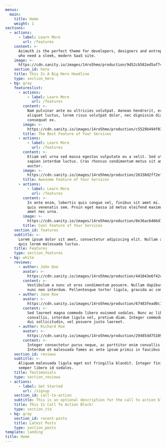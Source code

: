```yaml
---
menus:
  main:
    title: Home
    weight: 1
sections:
  - actions:
      - label: Learn More
        url: /features
    content: >-
      Azimuth is the perfect theme for developers, designers and entrepreneurs
      who need a sleek, modern SaaS site. 
    image: >-
      https://cdn.sanity.io/images/14ro5hmo/production/9d52cb582ed5af74fd9838ae49f50503c4296325-700x580.png
    section_id: hero
    title: This Is A Big Hero Headline
    type: section_hero
  - bg: gray
    featureslist:
      - actions:
          - label: Learn More
            url: /features
        content: >-
          Nam pulvinar ante eu ultricies volutpat. Aenean hendrerit, eros sed
          aliquet luctus, lorem risus volutpat dolor, nec dignissim diam neque
          consequat ex.
        image: >-
          https://cdn.sanity.io/images/14ro5hmo/production/c5529b494f031c0747e38365e9361ecf01b3845a-510x620.png
        title: The Best Feature of Your Services
      - actions:
          - label: Learn More
            url: /features
        content: >-
          Etiam vel urna sed massa egestas vulputate eu a velit. Sed ut nisl nec
          sapien interdum luctus. Cras rhoncus condimentum metus sit amet
          auctor.
        image: >-
          https://cdn.sanity.io/images/14ro5hmo/production/26338d2ff2efa22ec781ee940299a44eed18785d-562x468.png
        title: Awesome Feature of Your Services
      - actions:
          - label: Learn More
            url: /features
        content: >-
          In ante enim, lobortis quis congue vel, finibus sit amet mi. Aenean
          quis venenatis sem. Proin eget massa id metus eleifend maximus sit
          amet nec urna.
        image: >-
          https://cdn.sanity.io/images/14ro5hmo/production/0e36ac6466d7ba2c50569e6acabb461b8f7b1d35-736x633.png
        title: Cool Feature of Your Services
    section_id: features
    subtitle: >-
      Lorem ipsum dolor sit amet, consectetur adipiscing elit. Nullam a metus
      quis lorem malesuada luctus.
    title: Features
    type: section_features
  - bg: white
    reviews:
      - author: John Doe
        avatar: >-
          https://cdn.sanity.io/images/14ro5hmo/production/441043e6f42c447f70bde683f378b6d3d873d160-160x160.jpg
        content: >-
          Vestibulum a nunc ut eros condimentum posuere. Nullam dapibus quis
          nunc non interdum. Pellentesque tortor ligula, gravida ac commodo eu.
      - author: Jane Roe
        avatar: >-
          https://cdn.sanity.io/images/14ro5hmo/production/67483fead0c13404c965b135e939d544b87295a4-160x160.jpg
        content: >-
          Sed laoreet magna commodo libero euismod sodales. Nunc ac libero
          convallis, interdum ligula vel, pretium diam. Integer commodo sem at
          dui sollicitudin, vel posuere justo laoreet.
      - author: Richard Roe
        avatar: >-
          https://cdn.sanity.io/images/14ro5hmo/production/29485dd75109c7eb9600222e44f4c5df4fd121e0-160x160.jpg
        content: >-
          Integer consectetur purus neque, ac porttitor enim convallis vitae.
          Interdum et malesuada fames ac ante ipsum primis in faucibus.
    section_id: reviews
    subtitle: >-
      Aliquam malesuada ligula eget est fringilla blandit. Integer finibus
      semper libero id sodales. 
    title: Testimonials
    type: section_reviews
  - actions:
      - label: Get Started
        url: /signup
    section_id: call-to-action
    subtitle: This is an optional description for the call to action block.
    title: This Is Call To Action Block!
    type: section_cta
  - bg: gray
    section_id: recent-posts
    title: Latest Posts
    type: section_posts
template: landing
title: Home
---
```

